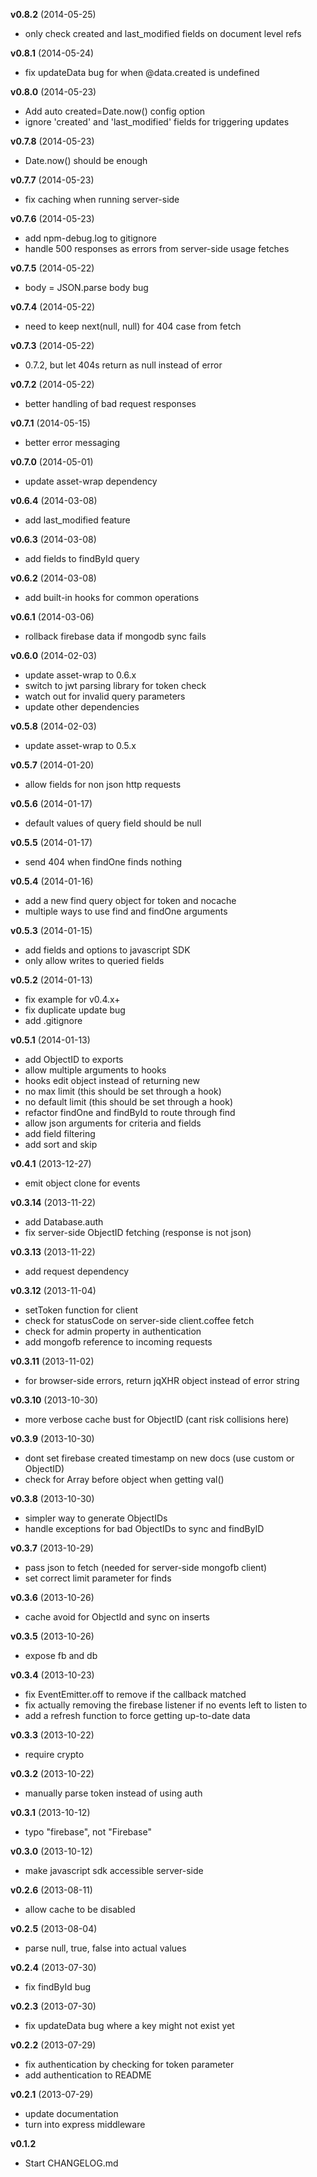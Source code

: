 **v0.8.2** (2014-05-25)

 - only check created and last_modified fields on document level refs

**v0.8.1** (2014-05-24)

 - fix updateData bug for when @data.created is undefined

**v0.8.0** (2014-05-23)

 - Add auto created=Date.now() config option
 - ignore 'created' and 'last_modified' fields for triggering updates

**v0.7.8** (2014-05-23)

 - Date.now() should be enough

**v0.7.7** (2014-05-23)

 - fix caching when running server-side

**v0.7.6** (2014-05-23)

 - add npm-debug.log to gitignore
 - handle 500 responses as errors from server-side usage fetches

**v0.7.5** (2014-05-22)

 - body = JSON.parse body bug

**v0.7.4** (2014-05-22)

 - need to keep next(null, null) for 404 case from fetch

**v0.7.3** (2014-05-22)

 - 0.7.2, but let 404s return as null instead of error

**v0.7.2** (2014-05-22)

 - better handling of bad request responses

**v0.7.1** (2014-05-15)

 - better error messaging

**v0.7.0** (2014-05-01)

 - update asset-wrap dependency

**v0.6.4** (2014-03-08)

 - add last_modified feature

**v0.6.3** (2014-03-08)

 - add fields to findById query

**v0.6.2** (2014-03-08)

 - add built-in hooks for common operations

**v0.6.1** (2014-03-06)

 - rollback firebase data if mongodb sync fails

**v0.6.0** (2014-02-03)

 - update asset-wrap to 0.6.x
 - switch to jwt parsing library for token check
 - watch out for invalid query parameters
 - update other dependencies

**v0.5.8** (2014-02-03)

 - update asset-wrap to 0.5.x

**v0.5.7** (2014-01-20)

 - allow fields for non json http requests

**v0.5.6** (2014-01-17)

 - default values of query field should be null

**v0.5.5** (2014-01-17)

 - send 404 when findOne finds nothing

**v0.5.4** (2014-01-16)

 - add a new find query object for token and nocache
 - multiple ways to use find and findOne arguments

**v0.5.3** (2014-01-15)

 - add fields and options to javascript SDK
 - only allow writes to queried fields

**v0.5.2** (2014-01-13)

 - fix example for v0.4.x+
 - fix duplicate update bug
 - add .gitignore

**v0.5.1** (2014-01-13)

 - add ObjectID to exports
 - allow multiple arguments to hooks
 - hooks edit object instead of returning new
 - no max limit (this should be set through a hook)
 - no default limit (this should be set through a hook)
 - refactor findOne and findById to route through find
 - allow json arguments for criteria and fields
 - add field filtering
 - add sort and skip

**v0.4.1** (2013-12-27)

 - emit object clone for events

**v0.3.14** (2013-11-22)

 - add Database.auth
 - fix server-side ObjectID fetching (response is not json)

**v0.3.13** (2013-11-22)

 - add request dependency

**v0.3.12** (2013-11-04)

 - setToken function for client
 - check for statusCode on server-side client.coffee fetch
 - check for admin property in authentication
 - add mongofb reference to incoming requests

**v0.3.11** (2013-11-02)

 - for browser-side errors, return jqXHR object instead of error string

**v0.3.10** (2013-10-30)

 - more verbose cache bust for ObjectID (cant risk collisions here)

**v0.3.9** (2013-10-30)

 - dont set firebase created timestamp on new docs (use custom or ObjectID)
 - check for Array before object when getting val()

**v0.3.8** (2013-10-30)

 - simpler way to generate ObjectIDs
 - handle exceptions for bad ObjectIDs to sync and findByID

**v0.3.7** (2013-10-29)

 - pass json to fetch (needed for server-side mongofb client)
 - set correct limit parameter for finds

**v0.3.6** (2013-10-26)

 - cache avoid for ObjectId and sync on inserts

**v0.3.5** (2013-10-26)

 - expose fb and db

**v0.3.4** (2013-10-23)

 - fix EventEmitter.off to remove if the callback matched
 - fix actually removing the firebase listener if no events left to listen to
 - add a refresh function to force getting up-to-date data

**v0.3.3** (2013-10-22)

 - require crypto

**v0.3.2** (2013-10-22)

 - manually parse token instead of using auth

**v0.3.1** (2013-10-12)

 - typo "firebase", not "Firebase"

**v0.3.0** (2013-10-12)

 - make javascript sdk accessible server-side

**v0.2.6** (2013-08-11)

 - allow cache to be disabled

**v0.2.5** (2013-08-04)

 - parse null, true, false into actual values

**v0.2.4** (2013-07-30)

 - fix findById bug

**v0.2.3** (2013-07-30)

 - fix updateData bug where a key might not exist yet

**v0.2.2** (2013-07-29)

 - fix authentication by checking for token parameter
 - add authentication to README

**v0.2.1** (2013-07-29)

 - update documentation
 - turn into express middleware

**v0.1.2**

 - Start CHANGELOG.md

